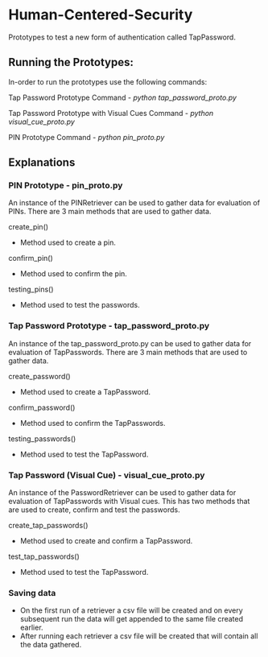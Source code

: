 # Human-Centered-Security

Prototypes to test a new form of authentication called TapPassword.
## Running the Prototypes:

In-order to run the prototypes use the following commands:

Tap Password Prototype Command - 
*python tap_password_proto.py*

Tap Password Prototype with Visual Cues Command - 
*python visual_cue_proto.py*

PIN Prototype Command - 
*python pin_proto.py*

## Explanations

### PIN Prototype - pin_proto.py

An instance of the PINRetriever can be used to gather data for evaluation of PINs. There are 3 main methods that are used to gather data.

create_pin()

- Method used to create a pin.

confirm_pin()

- Method used to confirm the pin.

testing_pins()

- Method used to test the passwords.

### Tap Password Prototype - tap_password_proto.py

An instance of the tap_password_proto.py can be used to gather data for evaluation of TapPasswords. There are 3 main methods that are used to gather data.

create_password()

- Method used to create a TapPassword.

confirm_password()

- Method used to confirm the TapPasswords.

testing_passwords()

- Method used to test the TapPassword.

### Tap Password (Visual Cue) - visual_cue_proto.py

An instance of the PasswordRetriever can be used to gather data for evaluation of TapPasswords with Visual cues. This has two methods that are used to create, confirm and test the passwords.

create_tap_passwords()

- Method used to create and confirm a TapPassword.

test_tap_passwords()

- Method used to test the TapPassword.

### Saving data

- On the first run of a retriever a csv file will be created and on every subsequent run the data will get appended to the same file created earlier.
- After running each retriever a csv file will be created that will contain all the data gathered.


